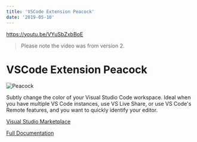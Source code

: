 ```yaml
---
title: 'VSCode Extension Peacock'
date: '2019-05-10'
---
```


https://youtu.be/VYuSbZxbBoE

> Please note the video was from version 2.

# VSCode Extension Peacock

![Peacock](https://res.cloudinary.com/ajonp/image/upload/f_auto,q_auto/ajonp-ajonp-com/blog/peacock.png)

Subtly change the color of your Visual Studio Code workspace. Ideal when you have multiple VS Code instances, use VS Live Share, or use VS Code's Remote features, and you want to quickly identify your editor.

[Visual Studio Marketplace](https://marketplace.visualstudio.com/items?itemName=johnpapa.vscode-peacock)

[Full Documentation](https://papapeacockstorage.z13.web.core.windows.net/)
